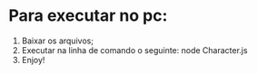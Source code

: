 # Para executar no pc:
1. Baixar os arquivos;
2. Executar na linha de comando o seguinte: node Character.js
3. Enjoy!
